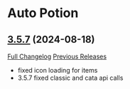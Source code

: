 # Auto Potion

## [3.5.7](https://github.com/ollidiemaus/AutoPotion/tree/3.5.7) (2024-08-18)
[Full Changelog](https://github.com/ollidiemaus/AutoPotion/compare/3.5.6...3.5.7) [Previous Releases](https://github.com/ollidiemaus/AutoPotion/releases)

- fixed icon loading for items  
- 3.5.7 fixed classic and cata api calls  
